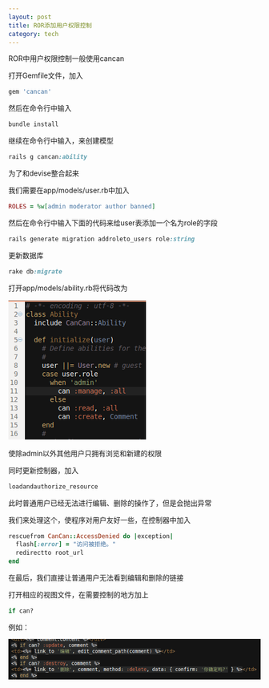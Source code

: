```yaml
---
layout: post
title: ROR添加用户权限控制
category: tech
---
```

ROR中用户权限控制一般使用cancan

打开Gemfile文件，加入

```ruby
gem 'cancan'
```

然后在命令行中输入

```ruby
bundle install
```

继续在命令行中输入，来创建模型

```ruby
rails g cancan:ability
```

为了和devise整合起来

我们需要在app/models/user.rb中加入

```ruby
ROLES = %w[admin moderator author banned]
```

然后在命令行中输入下面的代码来给user表添加一个名为role的字段

```ruby
rails generate migration addroleto_users role:string
```

更新数据库

```ruby
rake db:migrate
```


打开app/models/ability.rb将代码改为

<img src="/images/2012/12/Image.png" alt="" title="Image" width="275" height="279" class="alignnone size-full wp-image-2117" />

使除admin以外其他用户只拥有浏览和新建的权限

同时更新控制器，加入

```ruby
loadandauthorize_resource
```

此时普通用户已经无法进行编辑、删除的操作了，但是会抛出异常

我们来处理这个，使程序对用户友好一些，在控制器中加入

```ruby
rescuefrom CanCan::AccessDenied do |exception|
  flash[:error] = "访问被拒绝。"
  redirectto root_url
end
```

在最后，我们直接让普通用户无法看到编辑和删除的链接

打开相应的视图文件，在需要控制的地方加上 

```ruby
if can?
```

例如：

<img src="/images/2012/12/Image1.png" alt="" title="Image" class="alignnone size-medium wp-image-2118" />
